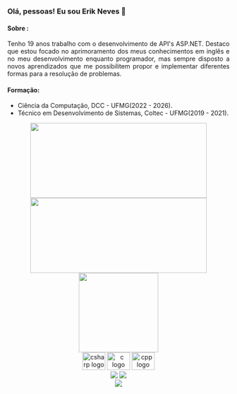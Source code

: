 ###  Olá, pessoas! Eu sou Erik Neves 👋

#### Sobre :
<div align="justify"> 
Tenho 19 anos trabalho com o desenvolvimento de API's ASP.NET. Destaco que estou focado no aprimoramento dos meus conhecimentos em inglês e no meu desenvolvimento enquanto programador, mas sempre disposto a novos aprendizados que me possibilitem propor e implementar diferentes formas para a resolução de problemas.
</div> 

#### Formação:
- Ciência da Computação, DCC - UFMG(2022 - 2026).
- Técnico em Desenvolvimento de Sistemas, Coltec - UFMG(2019 - 2021).

<div align="center">
  <a href="https://github.com/erikneves04">
    <img height="170em" width = "400" src="https://github-readme-stats.vercel.app/api?username=erikneves04&show_icons=true&theme=dracula&include_all_commits=true&count_private=true"/>
    <img height="170em" width = "400" src="https://github-readme-stats.vercel.app/api/top-langs/?username=erikneves04&layout=compact&langs_count=7&theme=dracula"/>
    </br>
    <img height="180em" src="http://github-readme-streak-stats.herokuapp.com?user=erikneves04&theme=dracula&date_format=j%20M%5B%20Y%5D"/>
  </a>
</div>
  
<div align="center">
  <img src="https://cdn.jsdelivr.net/gh/devicons/devicon/icons/csharp/csharp-original.svg" height="40" width="52" alt="csharp logo"  />
  <img src="https://cdn.jsdelivr.net/gh/devicons/devicon/icons/c/c-original.svg" height="40" width="52" alt="c logo"  />
  <img src="https://www.svgrepo.com/show/373528/cpp3.svg" height="40" width="52" alt="cpp logo"  />
</div>
  
<div align="center"> 
    <a href = "mailto:erikrrn04@gmail.com"><img src="https://img.shields.io/badge/-Gmail-%23333?style=for-the-badge&logo=gmail&logoColor=white" target="_blank"></a>
    <a href="https://www.linkedin.com/in/erik-neves/" target="_blank"><img src="https://img.shields.io/badge/-LinkedIn-%230077B5?style=for-the-badge&logo=linkedin&logoColor=white" target="_blank"></a> 
</div>

<div align="center">
  <img src="https://profile-counter.glitch.me/erikneves04/count.svg?"  />
</div>
